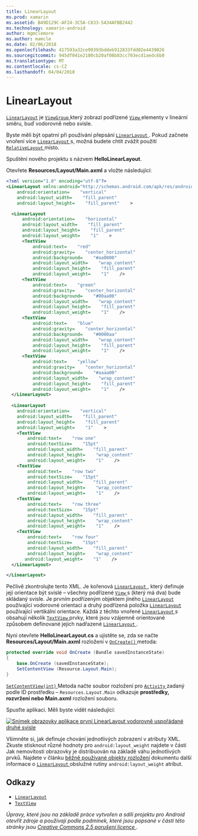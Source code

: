 ```yaml
---
title: LinearLayout
ms.prod: xamarin
ms.assetid: B49D129C-AF24-3C5A-C833-5A34AFBB2442
ms.technology: xamarin-android
author: mgmclemore
ms.author: mamcle
ms.date: 02/06/2018
ms.openlocfilehash: 417593a32ce99393bddeb912833fdd02e4439026
ms.sourcegitcommit: 945df041e2180cb20af08b83cc703ecd1aedc6b0
ms.translationtype: MT
ms.contentlocale: cs-CZ
ms.lasthandoff: 04/04/2018
---
```

# <a name="linearlayout"></a>LinearLayout

[`LinearLayout`](https://developer.xamarin.com/api/type/Android.Widget.LinearLayout/) je [ `ViewGroup` ](https://developer.xamarin.com/api/type/Android.Views.ViewGroup/) který zobrazí podřízené [ `View` ](https://developer.xamarin.com/api/type/Android.Views.View/) elementy v lineární směru, buď vodorovně nebo svisle.

Byste měli být opatrní při používání přepsání [ `LinearLayout` ](https://developer.xamarin.com/api/type/Android.Widget.LinearLayout/).
Pokud začnete vnoření více [ `LinearLayout` ](https://developer.xamarin.com/api/type/Android.Widget.LinearLayout/)s, možná budete chtít zvážit použití [ `RelativeLayout` ](https://developer.xamarin.com/api/type/Android.Widget.RelativeLayout/) místo.

Spuštění nového projektu s názvem **HelloLinearLayout**.

Otevřete **Resources/Layout/Main.axml** a vložte následující:

```xml
<?xml version="1.0" encoding="utf-8"?>
<LinearLayout xmlns:android="http://schemas.android.com/apk/res/android"
    android:orientation=    "vertical"
    android:layout_width=    "fill_parent"
    android:layout_height=    "fill_parent"    >

  <LinearLayout
      android:orientation=    "horizontal"
      android:layout_width=    "fill_parent"
      android:layout_height=    "fill_parent"
      android:layout_weight=    "1"    >
      <TextView
          android:text=    "red"
          android:gravity=    "center_horizontal"
          android:background=    "#aa0000"
          android:layout_width=    "wrap_content"
          android:layout_height=    "fill_parent"
          android:layout_weight=    "1"    />
      <TextView
          android:text=    "green"
          android:gravity=    "center_horizontal"
          android:background=    "#00aa00"
          android:layout_width=    "wrap_content"
          android:layout_height=    "fill_parent"
          android:layout_weight=    "1"    />
      <TextView
          android:text=    "blue"
          android:gravity=    "center_horizontal"
          android:background=    "#0000aa"
          android:layout_width=    "wrap_content"
          android:layout_height=    "fill_parent"
          android:layout_weight=    "1"    />
      <TextView
          android:text=    "yellow"
          android:gravity=    "center_horizontal"
          android:background=    "#aaaa00"
          android:layout_width=    "wrap_content"
          android:layout_height=    "fill_parent"
          android:layout_weight=    "1"    />
  </LinearLayout>
        
  <LinearLayout
    android:orientation=    "vertical"
    android:layout_width=    "fill_parent"
    android:layout_height=    "fill_parent"
    android:layout_weight=    "1"    >
    <TextView
        android:text=    "row one"
        android:textSize=    "15pt"
        android:layout_width=    "fill_parent"
        android:layout_height=    "wrap_content"
        android:layout_weight=    "1"    />
    <TextView
        android:text=    "row two"
        android:textSize=    "15pt"
        android:layout_width=    "fill_parent"
        android:layout_height=    "wrap_content"
        android:layout_weight=    "1"    />
    <TextView
        android:text=    "row three"
        android:textSize=    "15pt"
        android:layout_width=    "fill_parent"
        android:layout_height=    "wrap_content"
        android:layout_weight=    "1"    />
    <TextView
        android:text=    "row four"
        android:textSize=    "15pt"
        android:layout_width=    "fill_parent"
        android:layout_height=    "wrap_content"
       android:layout_weight=    "1"    />
  </LinearLayout>

</LinearLayout>
```

Pečlivě zkontrolujte tento XML. Je kořenová [ `LinearLayout` ](https://developer.xamarin.com/api/type/Android.Widget.LinearLayout/) , který definuje její orientace být svislé &ndash; všechny podřízené [ `View` ](https://developer.xamarin.com/api/type/Android.Views.View/)s (který má dva) bude skládaný svisle. Je prvním podřízeným objektem jiného [ `LinearLayout` ](https://developer.xamarin.com/api/type/Android.Widget.LinearLayout/) používající vodorovné orientaci a druhý podřízená položka [ `LinearLayout` ](https://developer.xamarin.com/api/type/Android.Widget.LinearLayout/) používající vertikální orientace. Každá z těchto vnořené [ `LinearLayout` ](https://developer.xamarin.com/api/type/Android.Widget.LinearLayout/)s obsahují několik [ `TextView` ](https://developer.xamarin.com/api/type/Android.Widget.TextView/) prvky, které jsou vzájemně orientované způsobem definované jejich nadřazené [ `LinearLayout` ](https://developer.xamarin.com/api/type/Android.Widget.LinearLayout/).

Nyní otevřete **HelloLinearLayout.cs** a ujistěte se, zda se načte **Resources/Layout/Main.axml** rozložení v [ `OnCreate()` ](https://developer.xamarin.com/api/member/Android.App.Activity.OnCreate/p/Android.OS.Bundle/) metoda:

```csharp
protected override void OnCreate (Bundle savedInstanceState)
{
    base.OnCreate (savedInstanceState);
    SetContentView (Resource.Layout.Main);
}
```

[ `SetContentView(int)` ](https://developer.xamarin.com/api/member/Android.App.Activity.SetContentView/(System.Int32)) Metoda načte soubor rozložení pro [ `Activity` ](https://developer.xamarin.com/api/type/Android.App.Activity/)zadaný podle ID prostředku &ndash; `Resources.Layout.Main` odkazuje **prostředky, rozvržení nebo Main.axml** rozložení souboru.

Spusťte aplikaci. Měli byste vidět následující:

[![Snímek obrazovky aplikace první LinearLayout vodorovně uspořádané druhé svisle](linear-layout-images/helloviews1.png)](linear-layout-images/helloviews1.png#lightbox)

Všimněte si, jak definuje chování jednotlivých zobrazení v atributy XML. Zkuste stisknout různé hodnoty pro `android:layout_weight` najdete v části Jak nemovitosti obrazovky je distribuován na základě váhu jednotlivých prvků. Najdete v článku [běžně používané objekty rozložení](http://developer.android.com/guide/topics/ui/declaring-layout.html) dokumentu další informace o [ `LinearLayout` ](https://developer.xamarin.com/api/type/Android.Widget.LinearLayout/) obslužné rutiny `android:layout_weight` atribut.


## <a name="references"></a>Odkazy

-   [`LinearLayout`](https://developer.xamarin.com/api/type/Android.Widget.LinearLayout/) 
-   [`TextView`](https://developer.xamarin.com/api/type/Android.Widget.TextView/) 

*Úpravy, které jsou na základě práce vytvořen a sdílí projektu pro Android otevřít zdroje a používají podle podmínek, které jsou popsané v části této stránky jsou*
[*Creative Commons 2.5 porušení licence* ](http://creativecommons.org/licenses/by/2.5/).

